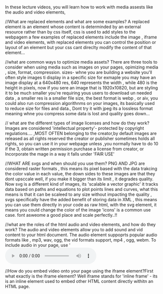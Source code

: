 <!-- @format -->

In these lecture videos, you will learn how to work with media assests like the audio and video elements,

//What are replaced elements and what are some examples? A replaced element is an element whose content is determinded by an external resource rather than by css itself, css is used to add styles to the webpagem a few examples of replaced elements include the image , iframe and video elements, with replaced elements you can control the position or layout of an element but your css cant direclty modify the content of that element...

//what are common ways to optimize media assets? There are three tools to consider when using media such as images on your pages, opimizing media , size, format, compression.
sizes- whne you are building a website you'll often style images ti display in a specific size for exmaple you may have an image display at a 640x480 res, 640 represents the width , while 480 is the height in pixels, now if you sere an image that is 1920x10820, but are styling it to be much smaller you're requiring yous users to download un needed data , a smaller res is a smaller file size, the best format is webp , or aiv, you could also run compression algorithnms on your images, its basically used to reduce size for files and data., Dont try it with jpeg its a lossless format meaning whne you compress some data is lost and quality goes down...

// what are the different types of image licenses and how do they work? Images are considered 'intellectual property'- protected by copyright regulations.... ,MOST OFTEN belonging to the creator,by default images are released as all rights reserved the creator or publisher sometimes holds all rights, so you can use it in your webpage unless ,you normally have to do 10 if the 3, obtain written permission purchase a license from creator, or Incorporate the mage in a way it falls under 'FAIR USE'

//WHAT ARE svgs and when should you use them?
PNG AND JPG are considered raster formats , this means its pixel based with the data trakcing the color value in each value, the down sides to these images are that they dont upsccale well, if you make it bigger than its limit , it degrades quality. Now svg is a different kind of images, its 'scalable a vector graphic' it tracks data based on paths and equations to plot points lines and curves, what this means is that it can be scaleed to any size without impacting the quality , svgs specifically have the added benefit of storing data in XML , this means you can use them directly in your code as raw html, with the svg element, it means you could change the color of the image 'icons' is a common use case. font asweome a good place and scale perfectly..!!

//what are the roles of the html audio and video elements, and how do they work?
The audio and video elements allow you to add sound and vid content to your html document. The audio element suppoprts popular audio formats like , mp3, wav, ogg, the vid formats support, mp4 , ogg, webm. To include audio in your page, use '<audio src=' ' controls > src will point to audio file, the controls atribute enables users to manage audio playback , like adjusting volume and pasuing or resuming playback , the controls attribute is a boolean attribute that can be added to an element to enable built-in. Playback controls , if emitted no contorls will be shown .

//How do you embed video onto your page using the iframe element?First what exactly is the iframe element? Well iframe stands for 'inline frame' - its is an inline element used to embed other HTML content directly withitn an HTML page.

